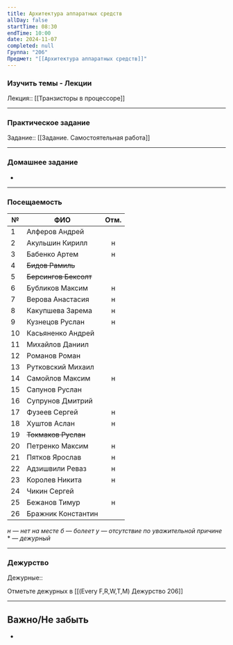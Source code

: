 ```yaml
---
title: Архитектура аппаратных средств
allDay: false
startTime: 08:30
endTime: 10:00
date: 2024-11-07
completed: null
Группа: "206"
Предмет: "[[Архитектура аппаратных средств]]"
---
```

### Изучить темы - Лекции

Лекция:: [[Транзисторы в процессоре]]

---
### Практическое задание

Задание:: [[Задание. Самостоятельная работа]]

---
### Домашнее задание

- 

---
### Посещаемость

| №   | ФИО                   | Отм. |
| --- | --------------------- | :--: |
| 1   | Алферов Андрей        |      |
| 2   | Акульшин Кирилл       |  н   |
| 3   | Бабенко Артем         |  н   |
| 4   | ~~Бидов Рамиль~~      |      |
| 5   | ~~Берсингов Бексолт~~ |      |
| 6   | Бубликов Максим       |  н   |
| 7   | Верова Анастасия      |  н   |
| 8   | Какупшева Зарема      |  н   |
| 9   | Кузнецов Руслан       |  н   |
| 10  | Касьяненко Андрей     |      |
| 11  | Михайлов Даниил       |      |
| 12  | Романов Роман         |      |
| 13  | Рутковский Михаил     |      |
| 14  | Самойлов Максим       |  н   |
| 15  | Сапунов Руслан        |      |
| 16  | Супрунов Дмитрий      |      |
| 17  | Фузеев Сергей         |  н   |
| 18  | Хуштов Аслан          |  н   |
| 19  | ~~Токмаков Руслан~~   |      |
| 20  | Петренко Максим       |  н   |
| 21  | Пятков Ярослав        |  н   |
| 22  | Адзишвили Реваз       |  н   |
| 23  | Королев Никита        |  н   |
| 24  | Чикин Сергей          |      |
| 25  | Бежанов Тимур         |  н   |
| 26  | Бражник Константин    |      |
*н — нет на месте
б — болеет
у — отсутствие по уважительной причине*
\* — *дежурный*

---
### Дежурство

Дежурные:: 

Отметьте дежурных в [[(Every F,R,W,T,M) Дежурство 206]]

---
## Важно/Не забыть

- 